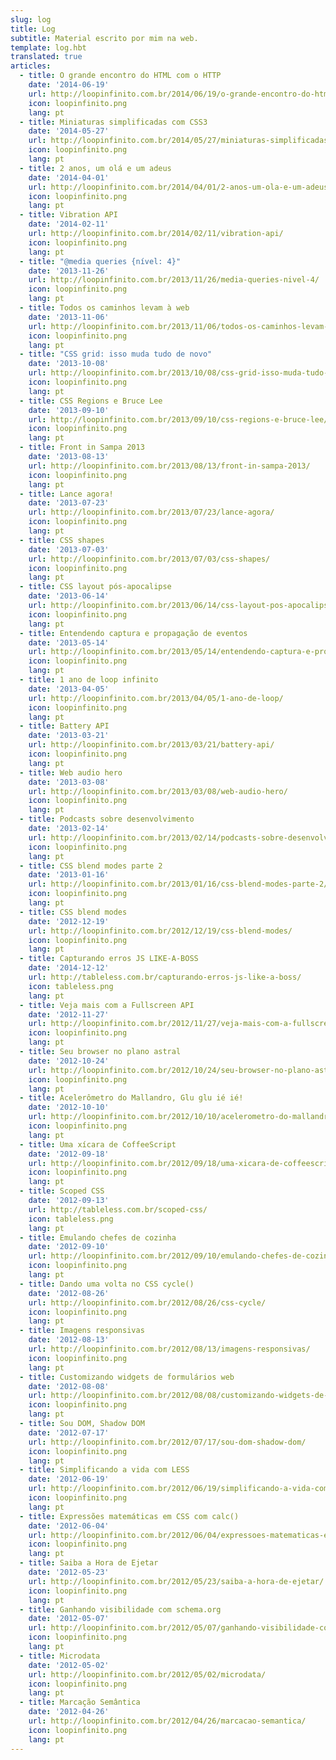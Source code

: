 ```yaml
---
slug: log
title: Log
subtitle: Material escrito por mim na web.
template: log.hbt
translated: true
articles:
  - title: O grande encontro do HTML com o HTTP
    date: '2014-06-19'
    url: http://loopinfinito.com.br/2014/06/19/o-grande-encontro-do-html-com-o-http/
    icon: loopinfinito.png
    lang: pt
  - title: Miniaturas simplificadas com CSS3
    date: '2014-05-27'
    url: http://loopinfinito.com.br/2014/05/27/miniaturas-simplificadas-com-css3/
    icon: loopinfinito.png
    lang: pt
  - title: 2 anos, um olá e um adeus
    date: '2014-04-01'
    url: http://loopinfinito.com.br/2014/04/01/2-anos-um-ola-e-um-adeus/
    icon: loopinfinito.png
    lang: pt
  - title: Vibration API
    date: '2014-02-11'
    url: http://loopinfinito.com.br/2014/02/11/vibration-api/
    icon: loopinfinito.png
    lang: pt
  - title: "@media queries {nível: 4}"
    date: '2013-11-26'
    url: http://loopinfinito.com.br/2013/11/26/media-queries-nivel-4/
    icon: loopinfinito.png
    lang: pt
  - title: Todos os caminhos levam à web
    date: '2013-11-06'
    url: http://loopinfinito.com.br/2013/11/06/todos-os-caminhos-levam-a-web/
    icon: loopinfinito.png
    lang: pt
  - title: "CSS grid: isso muda tudo de novo"
    date: '2013-10-08'
    url: http://loopinfinito.com.br/2013/10/08/css-grid-isso-muda-tudo-de-novo/
    icon: loopinfinito.png
    lang: pt
  - title: CSS Regions e Bruce Lee
    date: '2013-09-10'
    url: http://loopinfinito.com.br/2013/09/10/css-regions-e-bruce-lee/
    icon: loopinfinito.png
    lang: pt
  - title: Front in Sampa 2013
    date: '2013-08-13'
    url: http://loopinfinito.com.br/2013/08/13/front-in-sampa-2013/
    icon: loopinfinito.png
    lang: pt
  - title: Lance agora!
    date: '2013-07-23'
    url: http://loopinfinito.com.br/2013/07/23/lance-agora/
    icon: loopinfinito.png
    lang: pt
  - title: CSS shapes
    date: '2013-07-03'
    url: http://loopinfinito.com.br/2013/07/03/css-shapes/
    icon: loopinfinito.png
    lang: pt
  - title: CSS layout pós-apocalipse
    date: '2013-06-14'
    url: http://loopinfinito.com.br/2013/06/14/css-layout-pos-apocalipse/
    icon: loopinfinito.png
    lang: pt
  - title: Entendendo captura e propagação de eventos
    date: '2013-05-14'
    url: http://loopinfinito.com.br/2013/05/14/entendendo-captura-e-propagacao-de-eventos/
    icon: loopinfinito.png
    lang: pt
  - title: 1 ano de loop infinito
    date: '2013-04-05'
    url: http://loopinfinito.com.br/2013/04/05/1-ano-de-loop/
    icon: loopinfinito.png
    lang: pt
  - title: Battery API
    date: '2013-03-21'
    url: http://loopinfinito.com.br/2013/03/21/battery-api/
    icon: loopinfinito.png
    lang: pt
  - title: Web audio hero
    date: '2013-03-08'
    url: http://loopinfinito.com.br/2013/03/08/web-audio-hero/
    icon: loopinfinito.png
    lang: pt
  - title: Podcasts sobre desenvolvimento
    date: '2013-02-14'
    url: http://loopinfinito.com.br/2013/02/14/podcasts-sobre-desenvolvimento/
    icon: loopinfinito.png
    lang: pt
  - title: CSS blend modes parte 2
    date: '2013-01-16'
    url: http://loopinfinito.com.br/2013/01/16/css-blend-modes-parte-2/
    icon: loopinfinito.png
    lang: pt
  - title: CSS blend modes
    date: '2012-12-19'
    url: http://loopinfinito.com.br/2012/12/19/css-blend-modes/
    icon: loopinfinito.png
    lang: pt
  - title: Capturando erros JS LIKE-A-BOSS
    date: '2014-12-12'
    url: http://tableless.com.br/capturando-erros-js-like-a-boss/
    icon: tableless.png
    lang: pt
  - title: Veja mais com a Fullscreen API
    date: '2012-11-27'
    url: http://loopinfinito.com.br/2012/11/27/veja-mais-com-a-fullscreen-api/
    icon: loopinfinito.png
    lang: pt
  - title: Seu browser no plano astral
    date: '2012-10-24'
    url: http://loopinfinito.com.br/2012/10/24/seu-browser-no-plano-astral/
    icon: loopinfinito.png
    lang: pt
  - title: Acelerômetro do Mallandro, Glu glu ié ié!
    date: '2012-10-10'
    url: http://loopinfinito.com.br/2012/10/10/acelerometro-do-mallandro-glu-glu-ie-ie/
    icon: loopinfinito.png
    lang: pt
  - title: Uma xícara de CoffeeScript
    date: '2012-09-18'
    url: http://loopinfinito.com.br/2012/09/18/uma-xicara-de-coffeescript/
    icon: loopinfinito.png
    lang: pt
  - title: Scoped CSS
    date: '2012-09-13'
    url: http://tableless.com.br/scoped-css/
    icon: tableless.png
    lang: pt
  - title: Emulando chefes de cozinha
    date: '2012-09-10'
    url: http://loopinfinito.com.br/2012/09/10/emulando-chefes-de-cozinha/
    icon: loopinfinito.png
    lang: pt
  - title: Dando uma volta no CSS cycle()
    date: '2012-08-26'
    url: http://loopinfinito.com.br/2012/08/26/css-cycle/
    icon: loopinfinito.png
    lang: pt
  - title: Imagens responsivas
    date: '2012-08-13'
    url: http://loopinfinito.com.br/2012/08/13/imagens-responsivas/
    icon: loopinfinito.png
    lang: pt
  - title: Customizando widgets de formulários web
    date: '2012-08-08'
    url: http://loopinfinito.com.br/2012/08/08/customizando-widgets-de-formularios-web/
    icon: loopinfinito.png
    lang: pt
  - title: Sou DOM, Shadow DOM
    date: '2012-07-17'
    url: http://loopinfinito.com.br/2012/07/17/sou-dom-shadow-dom/
    icon: loopinfinito.png
    lang: pt
  - title: Simplificando a vida com LESS
    date: '2012-06-19'
    url: http://loopinfinito.com.br/2012/06/19/simplificando-a-vida-com-less/
    icon: loopinfinito.png
    lang: pt
  - title: Expressões matemáticas em CSS com calc()
    date: '2012-06-04'
    url: http://loopinfinito.com.br/2012/06/04/expressoes-matematicas-em-css-com-calc/
    icon: loopinfinito.png
    lang: pt
  - title: Saiba a Hora de Ejetar
    date: '2012-05-23'
    url: http://loopinfinito.com.br/2012/05/23/saiba-a-hora-de-ejetar/
    icon: loopinfinito.png
    lang: pt
  - title: Ganhando visibilidade com schema.org
    date: '2012-05-07'
    url: http://loopinfinito.com.br/2012/05/07/ganhando-visibilidade-com-schema-org/
    icon: loopinfinito.png
    lang: pt
  - title: Microdata
    date: '2012-05-02'
    url: http://loopinfinito.com.br/2012/05/02/microdata/
    icon: loopinfinito.png
    lang: pt
  - title: Marcação Semântica
    date: '2012-04-26'
    url: http://loopinfinito.com.br/2012/04/26/marcacao-semantica/
    icon: loopinfinito.png
    lang: pt
---
```

